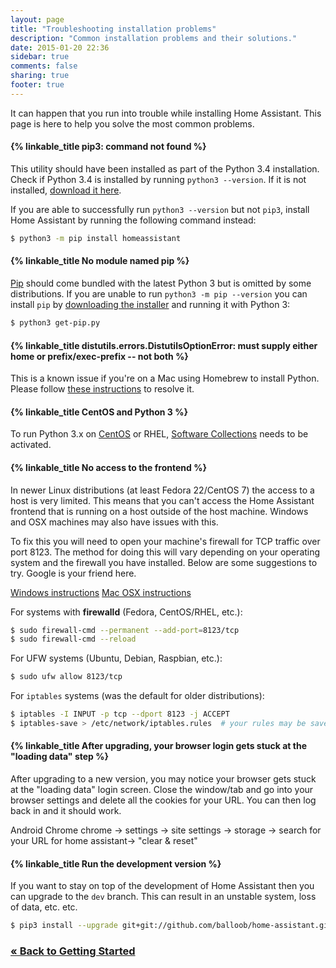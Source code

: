 ```yaml
---
layout: page
title: "Troubleshooting installation problems"
description: "Common installation problems and their solutions."
date: 2015-01-20 22:36
sidebar: true
comments: false
sharing: true
footer: true
---
```


It can happen that you run into trouble while installing Home Assistant. This page is here to help you solve the most common problems.


#### {% linkable_title pip3: command not found %}
This utility should have been installed as part of the Python 3.4 installation. Check if Python 3.4 is installed by running `python3 --version`. If it is not installed, [download it here](https://www.python.org/getit/).

If you are able to successfully run `python3 --version` but not `pip3`, install Home Assistant by running the following command instead:

```bash
$ python3 -m pip install homeassistant
```

#### {% linkable_title No module named pip %}
[Pip](https://pip.pypa.io/en/stable/) should come bundled with the latest Python 3 but is omitted by some distributions. If you are unable to run `python3 -m pip --version` you can install `pip` by [downloading the installer](https://bootstrap.pypa.io/get-pip.py) and running it with Python 3:

```bash
$ python3 get-pip.py
```

#### {% linkable_title distutils.errors.DistutilsOptionError: must supply either home or prefix/exec-prefix -- not both %}
This is a known issue if you're on a Mac using Homebrew to install Python. Please follow [these instructions](https://github.com/Homebrew/homebrew/blob/master/share/doc/homebrew/Homebrew-and-Python.md#note-on-pip-install---user) to resolve it.

#### {% linkable_title CentOS and Python 3 %}
To run Python 3.x on [CentOS](https://www.centos.org/) or RHEL, [Software Collections](https://www.softwarecollections.org/en/scls/rhscl/rh-python34/) needs to be activated.

#### {% linkable_title No access to the frontend %}
In newer Linux distributions (at least Fedora 22/CentOS 7) the access to a host is very limited. This means that you can't access the Home Assistant frontend that is running on a host outside of the host machine. Windows and OSX machines may also have issues with this.

To fix this you will need to open your machine's firewall for TCP traffic over port 8123. The method for doing this will vary depending on your operating system and the firewall you have installed. Below are some suggestions to try. Google is your friend here.

[Windows instructions](http://windows.microsoft.com/en-us/windows/open-port-windows-firewall#1TC=windows-7)
[Mac OSX instructions](https://support.apple.com/en-us/HT201642)

For systems with **firewalld** (Fedora, CentOS/RHEL, etc.):

```bash
$ sudo firewall-cmd --permanent --add-port=8123/tcp
$ sudo firewall-cmd --reload
```

For UFW systems (Ubuntu, Debian, Raspbian, etc.):

```bash
$ sudo ufw allow 8123/tcp
```

For `iptables` systems (was the default for older distributions):

```bash
$ iptables -I INPUT -p tcp --dport 8123 -j ACCEPT
$ iptables-save > /etc/network/iptables.rules  # your rules may be saved elsewhere
```

#### {% linkable_title After upgrading, your browser login gets stuck at the "loading data" step %}
After upgrading to a new version, you may notice your browser gets stuck at the "loading data" login screen. Close the window/tab and go into your browser settings and delete all the cookies for your URL. You can then log back in and it should work. 

Android Chrome 
chrome -> settings -> site settings -> storage -> search for your URL for home assistant-> "clear & reset"


#### {% linkable_title Run the development version %}
If you want to stay on top of the development of Home Assistant then you can upgrade to the `dev` branch. This can result in an unstable system, loss of data, etc. etc.

```bash
$ pip3 install --upgrade git+git://github.com/balloob/home-assistant.git@dev
```

### [&laquo; Back to Getting Started](/getting-started/)

